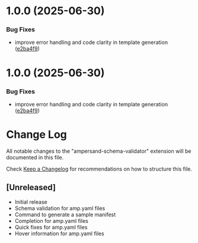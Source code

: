 # 1.0.0 (2025-06-30)

### Bug Fixes

- improve error handling and code clarity in template generation ([e2ba4f9](https://github.com/amp-labs/vs-code-extension/commit/e2ba4f9c29ed440ea1e1f3d0b10fd1ff94fb27bb))

# 1.0.0 (2025-06-30)

### Bug Fixes

- improve error handling and code clarity in template generation ([e2ba4f9](https://github.com/amp-labs/vs-code-extension/commit/e2ba4f9c29ed440ea1e1f3d0b10fd1ff94fb27bb))

# Change Log

All notable changes to the "ampersand-schema-validator" extension will be documented in this file.

Check [Keep a Changelog](http://keepachangelog.com/) for recommendations on how to structure this file.

## [Unreleased]

- Initial release
- Schema validation for amp.yaml files
- Command to generate a sample manifest
- Completion for amp.yaml files
- Quick fixes for amp.yaml files
- Hover information for amp.yaml files
